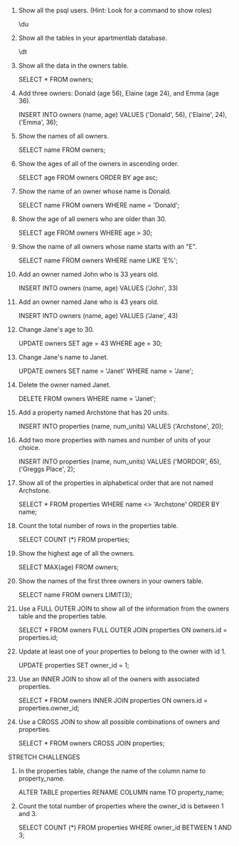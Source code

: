 1. Show all the psql users. (Hint: Look for a command to show roles)  

	\du

2. Show all the tables in your apartmentlab database.  

	\dt

3. Show all the data in the owners table.  

	SELECT * FROM owners;

4. Add three owners: Donald (age 56), Elaine (age 24), and Emma (age 36).  

	INSERT INTO owners
	(name, age)
	VALUES
	('Donald', 56),
	('Elaine', 24),
	('Emma', 36);

5. Show the names of all owners.  

	SELECT name FROM owners;

6. Show the ages of all of the owners in ascending order.  

	SELECT age FROM owners 
	ORDER BY age asc;

7. Show the name of an owner whose name is Donald.  

	SELECT name FROM owners 
	WHERE name = 'Donald';

8. Show the age of all owners who are older than 30.  

	SELECT age FROM owners 
	WHERE age > 30;

9. Show the name of all owners whose name starts with an "E".  

	SELECT name FROM owners 
	WHERE name LIKE 'E%';

10. Add an owner named John who is 33 years old.  

	INSERT INTO owners 
	(name, age)
	VALUES
	('John', 33)

11. Add an owner named Jane who is 43 years old.  

	INSERT INTO owners 
	(name, age)
	VALUES
	('Jane', 43)

12. Change Jane's age to 30.  

	UPDATE owners
	SET age = 43
	WHERE age = 30;

13. Change Jane's name to Janet.  

	UPDATE owners
	SET name = 'Janet'
	WHERE name = 'Jane';

14. Delete the owner named Janet.  

	DELETE FROM owners
	WHERE name = 'Janet';

15. Add a property named Archstone that has 20 units.  

	INSERT INTO properties
	(name, num_units) 
	VALUES 
	('Archstone', 20);

16. Add two more properties with names and number of units of your choice.  

	INSERT INTO properties 
	(name, num_units)
	VALUES 
	('MORDOR', 65), 
	('Greggs Place', 2);

17. Show all of the properties in alphabetical order that are not named Archstone.  

	SELECT * FROM properties 
	WHERE name <> 'Archstone' 
	ORDER BY name;

18. Count the total number of rows in the properties table.  

	SELECT COUNT (*) FROM properties;

19. Show the highest age of all the owners.  

	SELECT MAX(age) FROM owners;

20. Show the names of the first three owners in your owners table.  

	SELECT name FROM owners LIMIT(3);

21. Use a FULL OUTER JOIN to show all of the information from the owners table and the properties table.  

	SELECT * FROM owners 
	FULL OUTER JOIN properties
	ON owners.id = properties.id;

22. Update at least one of your properties to belong to the owner with id 1.  

	UPDATE properties 
	SET owner_id = 1;

23. Use an INNER JOIN to show all of the owners with associated properties.  

	SELECT * FROM owners
	INNER JOIN properties
	ON owners.id = properties.owner_id;

24. Use a CROSS JOIN to show all possible combinations of owners and properties.  

	SELECT * FROM owners
	CROSS JOIN properties;

STRETCH CHALLENGES

1. In the properties table, change the name of the column name to property_name.  

	ALTER TABLE properties RENAME COLUMN name TO property_name;

2. Count the total number of properties where the owner_id is between 1 and 3.  

	SELECT COUNT (*) FROM properties 
	WHERE owner_id BETWEEN 1 AND 3;